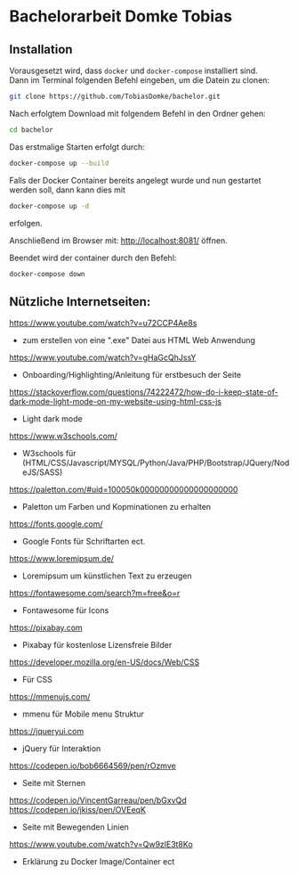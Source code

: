 # Bachelorarbeit Domke Tobias

## Installation

Vorausgesetzt wird, dass `docker` und `docker-compose` installiert sind. <br>
Dann im Terminal folgenden Befehl eingeben, um die Datein zu clonen:
```sh
git clone https://github.com/TobiasDomke/bachelor.git
```

Nach erfolgtem Download mit folgendem Befehl in den Ordner gehen:

```sh
cd bachelor
```

Das erstmalige Starten erfolgt durch:
```sh
docker-compose up --build
```
Falls der Docker Container bereits angelegt wurde und nun gestartet werden soll, dann kann dies mit
```sh
docker-compose up -d
```
erfolgen.

Anschließend im Browser mit: [http://localhost:8081/](http://localhost:8081/) öffnen.

Beendet wird der container durch den Befehl:
```sh
docker-compose down
```

## Nützliche Internetseiten:
https://www.youtube.com/watch?v=u72CCP4Ae8s 
- zum erstellen von eine ".exe" Datei aus HTML Web Anwendung 

https://www.youtube.com/watch?v=gHaGcQhJssY
- Onboarding/Highlighting/Anleitung für erstbesuch der Seite

https://stackoverflow.com/questions/74222472/how-do-i-keep-state-of-dark-mode-light-mode-on-my-website-using-html-css-js 
- Light dark mode

https://www.w3schools.com/ 
- W3schools für (HTML/CSS/Javascript/MYSQL/Python/Java/PHP/Bootstrap/JQuery/NodeJS/SASS)

https://paletton.com/#uid=100050k00000000000000000000
- Paletton um Farben und Kopminationen zu erhalten

https://fonts.google.com/
- Google Fonts für Schriftarten ect.

https://www.loremipsum.de/
- Loremipsum um künstlichen Text zu erzeugen

https://fontawesome.com/search?m=free&o=r
- Fontawesome für Icons

https://pixabay.com
- Pixabay für kostenlose Lizensfreie Bilder

https://developer.mozilla.org/en-US/docs/Web/CSS 
- Für CSS 

https://mmenujs.com/
- mmenu für Mobile menu Struktur

https://jqueryui.com
- jQuery für Interaktion

https://codepen.io/bob6664569/pen/rOzmve
- Seite mit Sternen

https://codepen.io/VincentGarreau/pen/bGxvQd
https://codepen.io/jkiss/pen/OVEeqK 
- Seite mit Bewegenden Linien

https://www.youtube.com/watch?v=Qw9zlE3t8Ko
- Erklärung zu Docker Image/Container ect